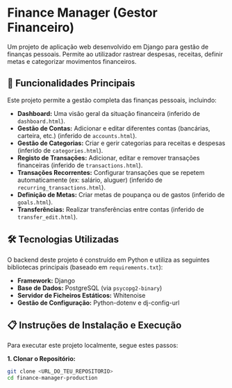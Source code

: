 # Finance Manager (Gestor Financeiro)

Um projeto de aplicação web desenvolvido em Django para gestão de finanças pessoais. Permite ao utilizador rastrear despesas, receitas, definir metas e categorizar movimentos financeiros.

## 🚀 Funcionalidades Principais

Este projeto permite a gestão completa das finanças pessoais, incluindo:

* **Dashboard:** Uma visão geral da situação financeira (inferido de `dashboard.html`).
* **Gestão de Contas:** Adicionar e editar diferentes contas (bancárias, carteira, etc.) (inferido de `accounts.html`).
* **Gestão de Categorias:** Criar e gerir categorias para receitas e despesas (inferido de `categories.html`).
* **Registo de Transações:** Adicionar, editar e remover transações financeiras (inferido de `transactions.html`).
* **Transações Recorrentes:** Configurar transações que se repetem automaticamente (ex: salário, aluguer) (inferido de `recurring_transactions.html`).
* **Definição de Metas:** Criar metas de poupança ou de gastos (inferido de `goals.html`).
* **Transferências:** Realizar transferências entre contas (inferido de `transfer_edit.html`).

## 🛠️ Tecnologias Utilizadas

O backend deste projeto é construído em Python e utiliza as seguintes bibliotecas principais (baseado em `requirements.txt`):

* **Framework:** Django
* **Base de Dados:** PostgreSQL (via `psycopg2-binary`)
* **Servidor de Ficheiros Estáticos:** Whitenoise
* **Gestão de Configuração:** Python-dotenv e dj-config-url

## 📋 Instruções de Instalação e Execução

Para executar este projeto localmente, segue estes passos:

**1. Clonar o Repositório:**

```bash
git clone <URL_DO_TEU_REPOSITORIO>
cd finance-manager-production
